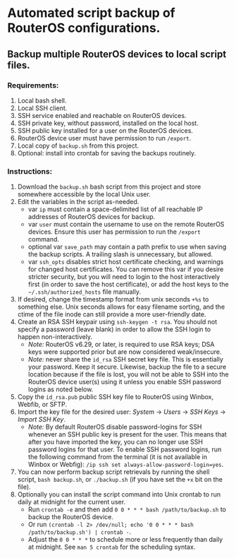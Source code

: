 # Automated script backup of RouterOS configurations.
## Backup multiple RouterOS devices to local script files.

### Requirements:
1. Local bash shell.
1. Local SSH client.
1. SSH service enabled and reachable on RouterOS devices.
1. SSH private key, without password, installed on the local host.
1. SSH public key installed for a user on the RouterOS devices.
1. RouterOS device user must have permission to run `/export`.
1. Local copy of `backup.sh` from this project.
1. Optional: install into crontab for saving the backups routinely.

### Instructions:
1. Download the `backup.sh` bash script from this project and store somewhere accessible by the local Unix user.
1. Edit the variables in the script as-needed.
   * var `ip` must contain a space-delimited list of all reachable IP addresses of RouterOS devices for backup.
   * var `user` must contain the username to use on the remote RouterOS devices. Ensure this user has permission to run the `/export` command.
   * optional var `save_path` may contain a path prefix to use when saving the backup scripts. A trailing slash is unnecessary, but allowed.
   * var `ssh_opts` disables strict host certificate checking, and warnings for changed host certificates. You can remove this var if you desire stricter security, but you will need to login to the host interactively first (in order to save the host certificate), or add the host keys to the `~/.ssh/authorized_hosts` file manually.
1. If desired, change the timestamp format from unix seconds `+%s` to something else. Unix seconds allows for easy filename sorting, and the ctime of the file inode can still provide a more user-friendly date.
1. Create an RSA SSH keypair using `ssh-keygen -t rsa`. You should not specify a password (leave blank) in order to allow the SSH login to happen non-interactively.
   * _Note:_ RouterOS v6.29, or later, is required to use RSA keys; DSA keys were supported prior but are now considered weak/insecure.
   * _Note:_ never share the `id_rsa` SSH secret key file. This is essentially your password. Keep it secure. Likewise, backup the file to a secure location because if the file is lost, you will not be able to SSH into the RouterOS device user(s) using it unless you enable SSH password logins as noted below.
1. Copy the `id_rsa.pub` public SSH key file to RouterOS using Winbox, Webfib, or SFTP.
1. Import the key file for the desired user: _System_ -> _Users_ -> _SSH Keys_ -> _Import SSH Key_.
   * _Note:_ By default RouterOS disable password-logins for SSH whenever an SSH public key is present for the user. This means that after you have imported the key, you can no longer use SSH password logins for that user. To enable SSH password logins, run the following command from the terminal (it is not available in Winbox or Webfig): `/ip ssh set always-allow-password-login=yes`.
1. You can now perform backup script retrievals by running the shell script, `bash backup.sh`, or `./backup.sh` (if you have set the `+x` bit on the file).
1. Optionally you can install the script command into Unix crontab to run daily at midnight for the current user.
   * Run `crontab -e` and then add `0 0 * * * bash /path/to/backup.sh` to backup the RouterOS device.
   * Or run `(crontab -l 2> /dev/null; echo '0 0 * * * bash /path/to/backup.sh') | crontab -`.
   * Adjust the `0 0 * * *` to schedule more or less frequently than daily at midnight. See `man 5 crontab` for the scheduling syntax.
